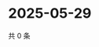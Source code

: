 # 2025-05-29

共 0 条

<!-- BEGIN ZHIHUVIDEO -->
<!-- 最后更新时间 Thu May 29 2025 02:14:31 GMT+0800 (China Standard Time) -->

<!-- END ZHIHUVIDEO -->
